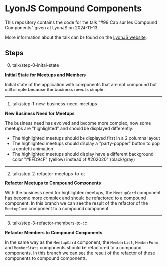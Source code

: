 # LyonJS Compound Components

This repository contains the code for the talk "#99 Cap sur les Compound Components" given at LyonJS on 2024-11-13.

More information about the talk can be found on the [LyonJS website](https://lyonjs.org/).

## Steps

0. talk/step-0-inital-state

**Initial State for Meetups and Members**

Initial state of the application with components that are not compound but still simple because the business need is simple.

---

1. talk/step-1-new-business-need-meetups

**New Business Need for Meetups**

The business need has evolved and become more complex, now some meetups are "highlighted" and should be displayed differently:

- The highlighted meetups should be displayed first in a 2 columns layout
- The highlighted meetups should display a "party-popper" button to pop a confetti animation
- The highlighted meetups should display have a different background color "#EFD94F" (yellow) instead of #202020" (black/gray)

---

2. talk/step-2-refactor-meetups-to-cc

**Refactor Meetups to Compound Components**

With the business need for highlighted meetups, the `MeetupCard` component has become more complex and should be refactored to a compound component. In this branch we can see the result of the refactor of the `MeetupCard` component to a compound component.

---

3. talk/step-3-refactor-members-to-cc

**Refactor Members to Compound Components**

In the same way as the `MeetupCard` component, the `MemberList`, `MemberForm` and `MemberStats` components should be refactored to a compound components. In this branch we can see the result of the refactor of these components to compound components.
